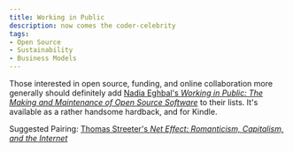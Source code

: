 ```yaml
---
title: Working in Public
description: now comes the coder-celebrity
tags:
- Open Source
- Sustainability
- Business Models
---
```


Those interested in open source, funding, and online collaboration more generally should definitely add [Nadia Eghbal's _Working in Public: The Making and Maintenance of Open Source Software_](https://www.amazon.com/dp/0578675862/) to their lists.  It's available as a rather handsome hardback, and for Kindle.

Suggested Pairing: [Thomas Streeter's _Net Effect: Romanticism, Capitalism, and the Internet_](https://www.amazon.com/dp/0814741150/)
